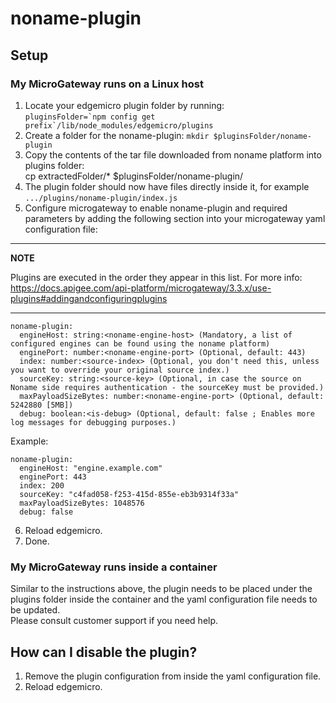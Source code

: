 # noname-plugin
## Setup
### My MicroGateway runs on a Linux host
1. Locate your edgemicro plugin folder by running:  
    ``pluginsFolder=`npm config get prefix`/lib/node_modules/edgemicro/plugins``
2. Create a folder for the noname-plugin: `mkdir $pluginsFolder/noname-plugin`
3. Copy the contents of the tar file downloaded from noname platform into plugins folder:  
    cp extractedFolder/* $pluginsFolder/noname-plugin/
4. The plugin folder should now have files directly inside it, for example `.../plugins/noname-plugin/index.js`
5. Configure microgateway to enable noname-plugin and required parameters by adding the following section into your microgateway yaml configuration file:
---
**NOTE**

Plugins are executed in the order they appear in this list.  For more info: https://docs.apigee.com/api-platform/microgateway/3.3.x/use-plugins#addingandconfiguringplugins

---
```
noname-plugin:
  engineHost: string:<noname-engine-host> (Mandatory, a list of configured engines can be found using the noname platform)
  enginePort: number:<noname-engine-port> (Optional, default: 443)
  index: number:<source-index> (Optional, you don't need this, unless you want to override your original source index.)
  sourceKey: string:<source-key> (Optional, in case the source on Noname side requires authentication - the sourceKey must be provided.)
  maxPayloadSizeBytes: number:<noname-engine-port> (Optional, default: 5242880 [5MB])
  debug: boolean:<is-debug> (Optional, default: false ; Enables more log messages for debugging purposes.)
```
Example:
```
noname-plugin:
  engineHost: "engine.example.com"
  enginePort: 443
  index: 200
  sourceKey: "c4fad058-f253-415d-855e-eb3b9314f33a"
  maxPayloadSizeBytes: 1048576
  debug: false
```
6. Reload edgemicro.
7. Done.

### My MicroGateway runs inside a container
Similar to the instructions above, the plugin needs to be placed under the plugins folder inside the container and the yaml configuration file needs to be updated.  
Please consult customer support if you need help.

## How can I disable the plugin?
1. Remove the plugin configuration from inside the yaml configuration file.
2. Reload edgemicro.